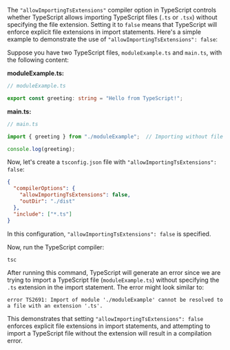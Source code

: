 The `"allowImportingTsExtensions"` compiler option in TypeScript controls whether TypeScript allows importing TypeScript files (`.ts` or `.tsx`) without specifying the file extension. Setting it to `false` means that TypeScript will enforce explicit file extensions in import statements. Here's a simple example to demonstrate the use of `"allowImportingTsExtensions": false`:

Suppose you have two TypeScript files, `moduleExample.ts` and `main.ts`, with the following content:

**moduleExample.ts:**

```typescript
// moduleExample.ts

export const greeting: string = "Hello from TypeScript!";
```

**main.ts:**

```typescript
// main.ts

import { greeting } from "./moduleExample";  // Importing without file extension

console.log(greeting);
```

Now, let's create a `tsconfig.json` file with `"allowImportingTsExtensions": false`:

```json
{
  "compilerOptions": {
    "allowImportingTsExtensions": false,
    "outDir": "./dist"
  },
  "include": ["*.ts"]
}
```

In this configuration, `"allowImportingTsExtensions": false` is specified.

Now, run the TypeScript compiler:

```bash
tsc
```

After running this command, TypeScript will generate an error since we are trying to import a TypeScript file (`moduleExample.ts`) without specifying the `.ts` extension in the import statement. The error might look similar to:

```
error TS2691: Import of module './moduleExample' cannot be resolved to a file with an extension '.ts'.
```

This demonstrates that setting `"allowImportingTsExtensions": false` enforces explicit file extensions in import statements, and attempting to import a TypeScript file without the extension will result in a compilation error.